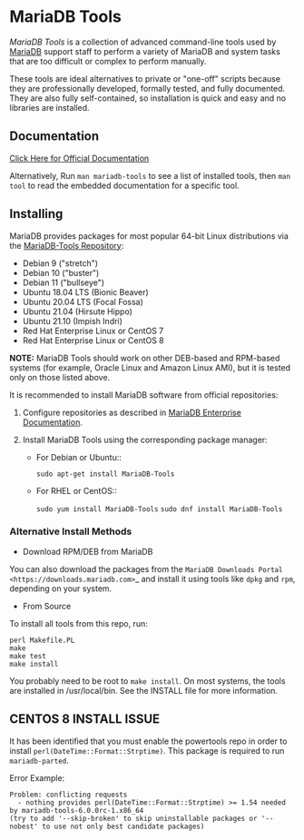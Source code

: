 # MariaDB Tools

*MariaDB Tools* is a collection of advanced command-line tools used by
[MariaDB](http://www.mariadb.com/) support staff to perform a variety of
MariaDB and system tasks that are too difficult or complex to perform manually.

These tools are ideal alternatives to private or "one-off" scripts because
they are professionally developed, formally tested, and fully documented.
They are also fully self-contained, so installation is quick and easy and
no libraries are installed.

## Documentation 

[Click Here for Official Documentation](https://mariadb-corporation.github.io/mariadb-tools/index.html)

Alternatively, Run `man mariadb-tools` to see a list of installed tools, then `man tool`
to read the embedded documentation for a specific tool.


## Installing

MariaDB provides packages for most popular 64-bit Linux distributions via the [MariaDB-Tools Repository](https://mariadb.com/kb/en/mariadb-package-repository-setup-and-usage/):

* Debian 9 ("stretch")
* Debian 10 ("buster")
* Debian 11 ("bullseye")
* Ubuntu 18.04 LTS (Bionic Beaver)
* Ubuntu 20.04 LTS (Focal Fossa)
* Ubuntu 21.04 (Hirsute Hippo)
* Ubuntu 21.10 (Impish Indri)
* Red Hat Enterprise Linux or CentOS 7
* Red Hat Enterprise Linux or CentOS 8

**NOTE:** MariaDB Tools should work on other DEB-based and RPM-based systems
   (for example, Oracle Linux and Amazon Linux AMI),
   but it is tested only on those listed above.

It is recommended to install MariaDB software from official repositories:

1. Configure repositories as described in
   [MariaDB Enterprise Documentation](https://mariadb.com/docs/deploy/installation/#install-repository).

1. Install MariaDB Tools using the corresponding package manager:

   * For Debian or Ubuntu::

      `sudo apt-get install MariaDB-Tools`

   * For RHEL or CentOS::

      `sudo yum install MariaDB-Tools`
      `sudo dnf install MariaDB-Tools`

### Alternative Install Methods

* Download RPM/DEB from MariaDB

You can also download the packages from the
`MariaDB Downloads Portal <https://downloads.mariadb.com>`_
and install it using tools like ``dpkg`` and ``rpm``,
depending on your system.

* From Source

To install all tools from this repo, run:

```
perl Makefile.PL
make
make test
make install
```  

You probably need to be root to `make install`.  On most systems, the tools
are installed in /usr/local/bin.  See the INSTALL file for more information.

**CENTOS 8 INSTALL ISSUE**
--
It has been identified that you must enable the powertools repo in order to install `perl(DateTime::Format::Strptime)`. This package is required to run `mariadb-parted`.

Error Example:
```
Problem: conflicting requests
  - nothing provides perl(DateTime::Format::Strptime) >= 1.54 needed by mariadb-tools-6.0.0rc-1.x86_64
(try to add '--skip-broken' to skip uninstallable packages or '--nobest' to use not only best candidate packages)
```

